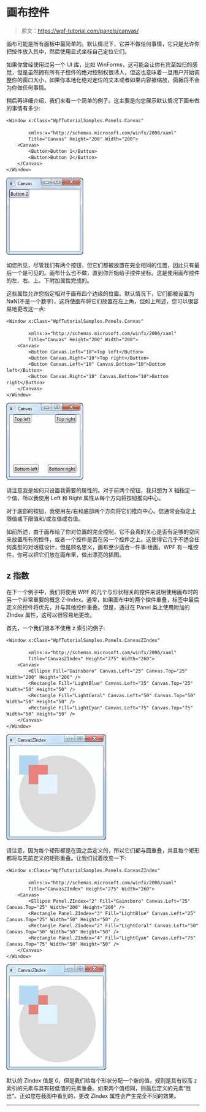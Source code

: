 # 画布控件

> 原文：<https://wpf-tutorial.com/panels/canvas/>

画布可能是所有面板中最简单的。默认情况下，它并不做任何事情，它只是允许你把控件放入其中，然后使用显式坐标自己定位它们。

如果你曾经使用过另一个 UI 库，比如 WinForms，这可能会让你有宾至如归的感觉，但是虽然拥有所有子控件的绝对控制权很诱人，但这也意味着一旦用户开始调整你的窗口大小，如果你本地化绝对定位的文本或者如果内容被缩放，面板将不会为你做任何事情。

稍后再详细介绍，我们来看一个简单的例子。这主要是向您展示默认情况下画布做的事情有多少:

```
<Window x:Class="WpfTutorialSamples.Panels.Canvas"

        xmlns:x="http://schemas.microsoft.com/winfx/2006/xaml"
        Title="Canvas" Height="200" Width="200">
	<Canvas>
		<Button>Button 1</Button>
		<Button>Button 2</Button>
	</Canvas>
</Window>
```

![](img/ab4a0522e7cf603b97b1c9b51a81689f.png "A simple Canvas")

如您所见，尽管我们有两个按钮，但它们都被放置在完全相同的位置，因此只有最后一个是可见的。画布什么也不做，直到你开始给子控件坐标。这是使用画布控件的左、右、上、下附加属性完成的。

<input type="hidden" name="IL_IN_ARTICLE">

这些属性允许您指定相对于画布四个边缘的位置。默认情况下，它们都被设置为 NaN(不是一个数字)，这将使画布将它们放置在左上角，但如上所述，您可以很容易地更改这一点:

```
<Window x:Class="WpfTutorialSamples.Panels.Canvas"

        xmlns:x="http://schemas.microsoft.com/winfx/2006/xaml"
        Title="Canvas" Height="200" Width="200">
	<Canvas>
		<Button Canvas.Left="10">Top left</Button>
		<Button Canvas.Right="10">Top right</Button>
		<Button Canvas.Left="10" Canvas.Bottom="10">Bottom left</Button>
		<Button Canvas.Right="10" Canvas.Bottom="10">Bottom right</Button>
	</Canvas>
</Window>
```

![](img/2832bd369004c6aafcb8032e4ecb5043.png "A simple Canvas, where we position the child elements")

请注意我是如何只设置我需要的属性的。对于前两个按钮，我只想为 X 轴指定一个值，所以我使用 Left 和 Right 属性从每个方向将按钮推向中心。

对于底部的按钮，我使用左/右和底部两个方向将它们推向中心。您通常会指定上限值或下限值和/或左值或右值。

如前所述，由于画布给了你对位置的完全控制，它不会真的关心是否有足够的空间来放置所有的控件，或者一个控件是否在另一个控件之上。这使得它几乎不适合任何类型的对话框设计，但是顾名思义，画布至少适合一件事:绘画。WPF 有一堆控件，你可以把它们放在画布里，做出漂亮的插图。

## z 指数

在下一个例子中，我们将使用 WPF 的几个与形状相关的控件来说明使用画布时的另一个非常重要的概念:Z-Index。通常，如果画布中的两个控件重叠，标签中最后定义的控件将优先，并与其他控件重叠。但是，通过在 Panel 类上使用附加的 ZIndex 属性，这可以很容易地更改。

首先，一个我们根本不使用 z 索引的例子:

```
<Window x:Class="WpfTutorialSamples.Panels.CanvasZIndex"

        xmlns:x="http://schemas.microsoft.com/winfx/2006/xaml"
        Title="CanvasZIndex" Height="275" Width="260">
    <Canvas>
        <Ellipse Fill="Gainsboro" Canvas.Left="25" Canvas.Top="25" Width="200" Height="200" />
        <Rectangle Fill="LightBlue" Canvas.Left="25" Canvas.Top="25" Width="50" Height="50" />
        <Rectangle Fill="LightCoral" Canvas.Left="50" Canvas.Top="50" Width="50" Height="50" />
        <Rectangle Fill="LightCyan" Canvas.Left="75" Canvas.Top="75" Width="50" Height="50" />
    </Canvas>
</Window>
```

![](img/2f3ca09d8d658627df9881097574ac42.png "A Canvas with overlapping elements, not using the ZIndex property")

请注意，因为每个矩形都是在圆之后定义的，所以它们都与圆重叠，并且每个矩形都将与先前定义的矩形重叠。让我们试着改变一下:

```
<Window x:Class="WpfTutorialSamples.Panels.CanvasZIndex"

        xmlns:x="http://schemas.microsoft.com/winfx/2006/xaml"
        Title="CanvasZIndex" Height="275" Width="260">
    <Canvas>
        <Ellipse Panel.ZIndex="2" Fill="Gainsboro" Canvas.Left="25" Canvas.Top="25" Width="200" Height="200" />
        <Rectangle Panel.ZIndex="3" Fill="LightBlue" Canvas.Left="25" Canvas.Top="25" Width="50" Height="50" />
        <Rectangle Panel.ZIndex="2" Fill="LightCoral" Canvas.Left="50" Canvas.Top="50" Width="50" Height="50" />
        <Rectangle Panel.ZIndex="4" Fill="LightCyan" Canvas.Left="75" Canvas.Top="75" Width="50" Height="50" />
    </Canvas>
</Window>
```

![](img/5625310a63819713d1bc07effd006b36.png "A Canvas with overlapping elements, using the ZIndex property")

默认的 ZIndex 值是 0，但是我们给每个形状分配一个新的值。规则是具有较高 z 索引的元素与具有较低值的元素重叠。如果两个值相同，则最后定义的元素“胜出”。正如您在截图中看到的，更改 ZIndex 属性会产生完全不同的效果。

* * *